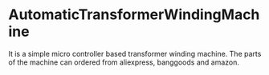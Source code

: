 # AutomaticTransformerWindingMachine
It is a simple micro controller based transformer winding machine. The parts of the machine can ordered from aliexpress, banggoods and amazon. 
